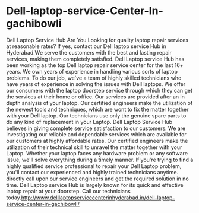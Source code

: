 # Dell-laptop-service-Center-In-gachibowli
Dell  Laptop Service Hub  Are You Looking for quality laptop repair services at reasonable rates? If yes, contact our Dell  laptop service Hub in Hyderabad.We serve the customers with the best and lasting repair services, making them completely satisfied. Dell  Laptop service Hub has been working as the top Dell  laptop repair service center for the last 16+ years. We own years of experience in handling various sorts of laptop problems. To do our job, we've a team of highly skilled technicians who have years of experience in solving the issues with Dell  laptops. We offer our consumers with the laptop doorstep service through which they can get the services at their home or office. Our services are provided after an in depth analysis of your laptop. Our certified engineers make the utilization of the newest tools and techniques, which are wont to fix the matter together with your Dell  laptop. Our technicians use only the genuine spare parts to do any kind of replacement in your Laptop. Dell  Laptop Service Hub believes in giving complete service satisfaction to our customers. We are investigating our reliable and dependable services which are available for our customers at highly affordable rates. Our certified engineers make the utilization of their technical skill to unravel the matter together with your Laptop. Whether your laptop faces any hardware problem or any software issue, we'll solve everything during a timely manner. If you're trying to find a highly qualified service professional to repair your Dell  Laptop problem, you'll contact our experienced and highly trained technicians anytime. directly call upon our service engineers and get the required solution in no time. Dell  Laptop service Hub is largely known for its quick and effective laptop repair at your doorstep. Call our technicians today.http://www.delllaptopservicecenterinhyderabad.in/dell-laptop-service-center-in-gachibowli/
